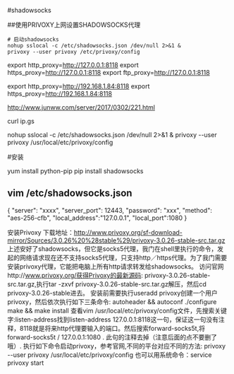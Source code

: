 

#shadowsocks


##使用PRIVOXY上网设置SHADOWSOCKS代理



```
# 启动shadowsocks
nohup sslocal -c /etc/shadowsocks.json /dev/null 2>&1 &                    
privoxy --user privoxy /etc/privoxy/config

```

export http_proxy=http://127.0.0.1:8118
export https_proxy=http://127.0.0.1:8118
export ftp_proxy=http://127.0.0.1:8118


export http_proxy=http://192.168.1.84:8118
export https_proxy=http://192.168.1.84:8118


http://www.junww.com/server/2017/0302/221.html

curl ip.gs

nohup sslocal -c /etc/shadowsocks.json /dev/null 2>&1 &
privoxy --user privoxy /usr/local/etc/privoxy/config


#安装

yum install python-pip
pip install shadowsocks

## vim /etc/shadowsocks.json
{
 "server": "xxxx",
 "server_port": 12443,
 "password": "xxx",
 "method": "aes-256-cfb",
 "local_address":"127.0.0.1",
 "local_port":1080
}


安装Privoxy
下载地址：http://www.privoxy.org/sf-download-mirror/Sources/3.0.26%20%28stable%29/privoxy-3.0.26-stable-src.tar.gz
上述安好了shadowsocks，但它是socks5代理，我门在shell里执行的命令，发起的网络请求现在还不支持socks5代理，只支持http／https代理。为了我门需要安装privoxy代理，它能把电脑上所有http请求转发给shadowsocks。 
访问官网http://www.privoxy.org/获得Privoxy的最新源码:
privoxy-3.0.26-stable-src.tar.gz,执行tar -zxvf privoxy-3.0.26-stable-src.tar.gz解压，然后cd privoxy-3.0.26-stable进去。 
安装前需要执行useradd privoxy创建一个用户privoxy，然后依次执行如下三条命令:
autoheader && autoconf
./configure
make && make install
查看vim /usr/local/etc/privoxy/config文件，先搜索关键字:listen-address找到listen-address 127.0.0.1:8118这一句，保证这一句没有注释，8118就是将来http代理要输入的端口。然后搜索forward-socks5t,将forward-socks5t / 127.0.0.1:1080 . 此句的注释去掉（注意后面的点不要删了哦）. 
执行如下命令启动privoxy，参考官网,不同的平台对应不同的方法: 
privoxy --user privoxy /usr/local/etc/privoxy/config 也可以用系统命令：service privoxy start


